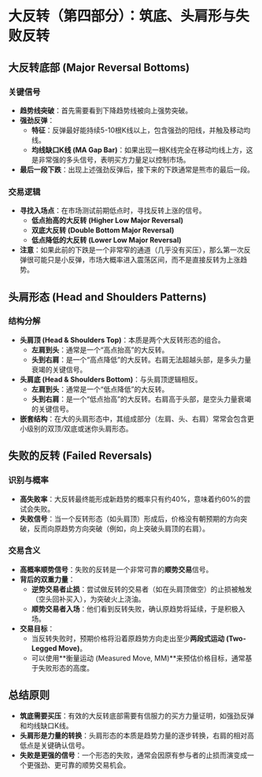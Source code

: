 # 大反转（第四部分）：筑底、头肩形与失败反转

## 大反转底部 (Major Reversal Bottoms)

### 关键信号
-   **趋势线突破**：首先需要看到下降趋势线被向上强势突破。
-   **强劲反弹**：
    -   **特征**：反弹最好能持续5-10根K线以上，包含强劲的阳线，并触及移动均线。
    -   **均线缺口K线 (MA Gap Bar)**：如果出现一根K线完全在移动均线上方，这是非常强的多头信号，表明买方力量足以控制市场。
-   **最后一段下跌**：出现上述强劲反弹后，接下来的下跌通常是熊市的最后一段。

### 交易逻辑
-   **寻找入场点**：在市场测试前期低点时，寻找反转上涨的信号。
    -   **低点抬高的大反转 (Higher Low Major Reversal)**
    -   **双底大反转 (Double Bottom Major Reversal)**
    -   **低点降低的大反转 (Lower Low Major Reversal)**
-   **注意**：如果此前的下跌是一个非常窄的通道（几乎没有买压），那么第一次反弹很可能只是小反弹，市场大概率进入震荡区间，而不是直接反转为上涨趋势。

## 头肩形态 (Head and Shoulders Patterns)

### 结构分解
-   **头肩顶 (Head & Shoulders Top)**：本质是两个大反转形态的组合。
    -   **左肩到头**：通常是一个“高点抬高”的大反转。
    -   **头到右肩**：是一个“高点降低”的大反转。右肩无法超越头部，是多头力量衰竭的关键信号。
-   **头肩底 (Head & Shoulders Bottom)**：与头肩顶逻辑相反。
    -   **左肩到头**：通常是一个“低点降低”的大反转。
    -   **头到右肩**：是一个“低点抬高”的大反转。右肩高于头部，是空头力量衰竭的关键信号。
-   **嵌套结构**：在大的头肩形态中，其组成部分（左肩、头、右肩）常常会包含更小级别的双顶/双底或迷你头肩形态。

## 失败的反转 (Failed Reversals)

### 识别与概率
-   **高失败率**：大反转最终能形成新趋势的概率只有约40%，意味着约60%的尝试会失败。
-   **失败信号**：当一个反转形态（如头肩顶）形成后，价格没有朝预期的方向突破，反而向原趋势方向突破（例如，向上突破头肩顶的右肩）。

### 交易含义
-   **高概率顺势信号**：失败的反转是一个非常可靠的**顺势交易**信号。
-   **背后的双重力量**：
    -   **逆势交易者止损**：尝试做反转的交易者（如在头肩顶做空）的止损被触发（空头回补买入），为突破火上浇油。
    -   **顺势交易者入场**：他们看到反转失败，确认原趋势将延续，于是积极入场。
-   **交易目标**：
    -   当反转失败时，预期价格将沿着原趋势方向走出至少**两段式运动 (Two-Legged Move)**。
    -   可以使用**衡量运动 (Measured Move, MM)**来预估价格目标，通常基于失败形态的高度。

## 总结原则
-   **筑底需要买压**：有效的大反转底部需要有信服力的买方力量证明，如强劲反弹和均线缺口K线。
-   **头肩形是力量的转换**：头肩形态的本质是趋势力量的逐步转换，右肩的相对高低点是关键确认信号。
-   **失败是更强的信号**：一个形态的失败，通常会因原有参与者的止损而演变成一个更强劲、更可靠的顺势交易机会。